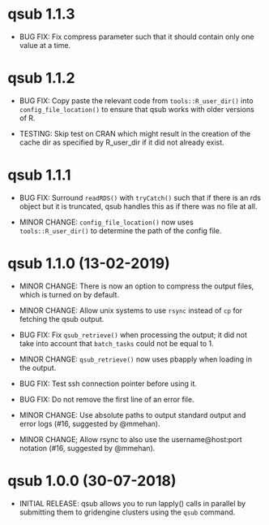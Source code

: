 # qsub 1.1.3

* BUG FIX: Fix compress parameter such that it should contain only one value at a time.

# qsub 1.1.2

* BUG FIX: Copy paste the relevant code from `tools::R_user_dir()` into `config_file_location()` to ensure
  that qsub works with older versions of R.
  
* TESTING: Skip test on CRAN which might result in the creation of the cache dir as specified by R_user_dir 
  if it did not already exist.

# qsub 1.1.1

* BUG FIX: Surround `readRDS()` with `tryCatch()` such that if there is an rds object but it is
  truncated, qsub handles this as if there was no file at all.
  
* MINOR CHANGE: `config_file_location()` now uses `tools::R_user_dir()` to determine the path of the config file.

# qsub 1.1.0 (13-02-2019)

* MINOR CHANGE: There is now an option to compress the output files, which is turned
  on by default. 
  
* MINOR CHANGE: Allow unix systems to use `rsync` instead of `cp` for fetching the qsub output.

* BUG FIX: Fix `qsub_retrieve()` when processing the output; it did not take into account that
  `batch_tasks` could not be equal to 1.
  
* MINOR CHANGE: `qsub_retrieve()` now uses pbapply when loading in the output.

* BUG FIX: Test ssh connection pointer before using it.

* BUG FIX: Do not remove the first line of an error file.

* MINOR CHANGE: Use absolute paths to output standard output and error logs (#16, suggested by @mmehan).

* MINOR CHANGE; Allow rsync to also use the username@host:port notation (#16, suggested by @mmehan).

# qsub 1.0.0 (30-07-2018)

* INITIAL RELEASE: qsub allows you to run lapply() calls in parallel by submitting 
  them to gridengine clusters using the `qsub` command.
